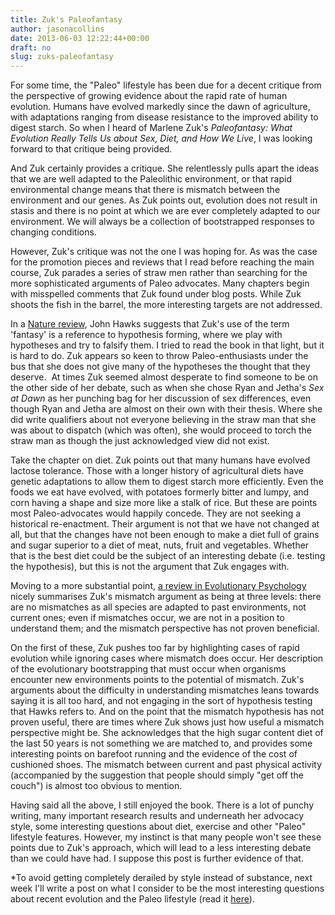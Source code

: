 ```yaml
---
title: Zuk's Paleofantasy
author: jasonacollins
date: 2013-06-03 12:22:44+00:00
draft: no
slug: zuks-paleofantasy
---
```


For some time, the "Paleo" lifestyle has been due for a decent critique from the perspective of growing evidence about the rapid rate of human evolution. Humans have evolved markedly since the dawn of agriculture, with adaptations ranging from disease resistance to the improved ability to digest starch. So when I heard of Marlene Zuk's *Paleofantasy: What Evolution Really Tells Us about Sex, Diet, and How We Live*, I was looking forward to that critique being provided.

And Zuk certainly provides a critique. She relentlessly pulls apart the ideas that we are well adapted to the Paleolithic environment, or that rapid environmental change means that there is mismatch between the environment and our genes. As Zuk points out, evolution does not result in stasis and there is no point at which we are ever completely adapted to our environment. We will always be a collection of bootstrapped responses to changing conditions.

However, Zuk's critique was not the one I was hoping for. As was the case for the promotion pieces and reviews that I read before reaching the main course, Zuk parades a series of straw men rather than searching for the more sophisticated arguments of Paleo advocates. Many chapters begin with misspelled comments that Zuk found under blog posts. While Zuk shoots the fish in the barrel, the more interesting targets are not addressed.

In a [Nature review](https://doi.org/10.1038/495172a), John Hawks suggests that Zuk's use of the term 'fantasy' is a reference to hypothesis forming, where we play with hypotheses and try to falsify them. I tried to read the book in that light, but it is hard to do. Zuk appears so keen to throw Paleo-enthusiasts under the bus that she does not give many of the hypotheses the thought that they deserve.  At times Zuk seemed almost desperate to find someone to be on the other side of her debate, such as when she chose Ryan and Jetha's *Sex at Dawn* as her punching bag for her discussion of sex differences, even though Ryan and Jetha are almost on their own with their thesis. Where she did write qualifiers about not everyone believing in the straw man that she was about to dispatch (which was often), she would proceed to torch the straw man as though the just acknowledged view did not exist.

Take the chapter on diet. Zuk points out that many humans have evolved lactose tolerance. Those with a longer history of agricultural diets have genetic adaptations to allow them to digest starch more efficiently. Even the foods we eat have evolved, with potatoes formerly bitter and lumpy, and corn having a shape and size more like a stalk of rice. But these are points most Paleo-advocates would happily concede. They are not seeking a historical re-enactment. Their argument is not that we have not changed at all, but that the changes have not been enough to make a diet full of grains and sugar superior to a diet of meat, nuts, fruit and vegetables. Whether that is the best diet could be the subject of an interesting debate (i.e. testing the hypothesis), but this is not the argument that Zuk engages with.

Moving to a more substantial point, [a review in Evolutionary Psychology](http://www.epjournal.net/articles/throwing-out-the-mismatch-baby-with-the-paleo-bathwater-a-review-of-marlene-zuk-paleofantasy-what-evolution-really-tells-us-about-sex-diet-and-how-we-live-2/) nicely summarises Zuk's mismatch argument as being at three levels: there are no mismatches as all species are adapted to past environments, not current ones; even if mismatches occur, we are not in a position to understand them; and the mismatch perspective has not proven beneficial.

On the first of these, Zuk pushes too far by highlighting cases of rapid evolution while ignoring cases where mismatch does occur. Her description of the evolutionary bootstrapping that must occur when organisms encounter new environments points to the potential of mismatch. Zuk's arguments about the difficulty in understanding mismatches leans towards saying it is all too hard, and not engaging in the sort of hypothesis testing that Hawks refers to. And on the point that the mismatch hypothesis has not proven useful, there are times where Zuk shows just how useful a mismatch perspective might be. She acknowledges that the high sugar content diet of the last 50 years is not something we are matched to, and provides some interesting points on barefoot running and the evidence of the cost of cushioned shoes. The mismatch between current and past physical activity (accompanied by the suggestion that people should simply "get off the couch") is almost too obvious to mention.

Having said all the above, I still enjoyed the book. There is a lot of punchy writing, many important research results and underneath her advocacy style, some interesting questions about diet, exercise and other "Paleo" lifestyle features. However, my instinct is that many people won't see these points due to Zuk's approach, which will lead to a less interesting debate than we could have had. I suppose this post is further evidence of that.

*To avoid getting completely derailed by style instead of substance, next week I'll write a post on what I consider to be the most interesting questions about recent evolution and the Paleo lifestyle (read it [here](https://jasoncollins.blog/paleo-hypotheses/)).
